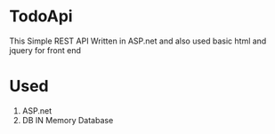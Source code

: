 # TodoApi
This Simple REST API Written in ASP.net and also used basic html and jquery for front end

# Used
  1. ASP.net 
  2. DB IN Memory Database
